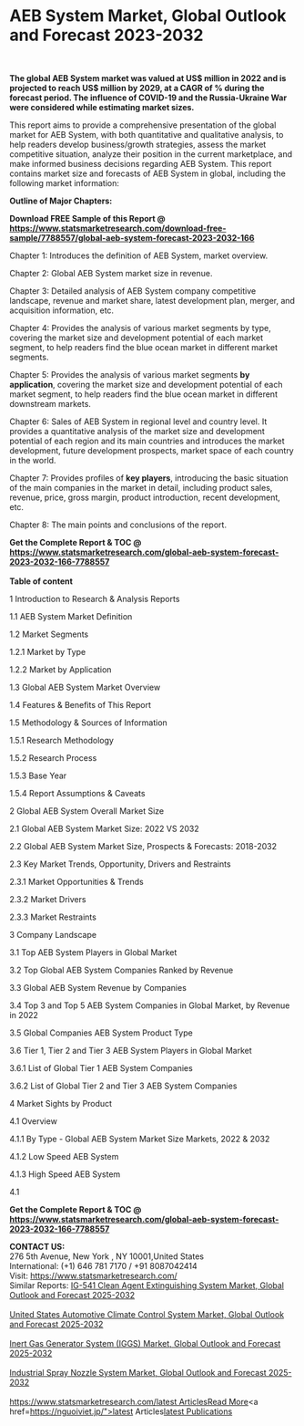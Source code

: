 <h1>AEB System Market, Global Outlook and Forecast 2023-2032</h1><br/><p><strong>The global AEB System market was valued at US$ million in 2022 and is projected to reach US$ million by 2029, at a <strong>CAGR</strong> of % during the forecast period. The influence of COVID-19 and the Russia-Ukraine War were considered while estimating market sizes.</strong></p><p>This report aims to provide a comprehensive presentation of the global market for AEB System, with both quantitative and qualitative analysis, to help readers develop business/growth strategies, assess the market competitive situation, analyze their position in the current marketplace, and make informed business decisions regarding AEB System. This report contains market size and forecasts of AEB System in global, including the following market information:</p><p><strong>Outline of Major Chapters:</strong></p><p><strong>Download FREE Sample of this Report @ <a href="https://www.statsmarketresearch.com/download-free-sample/7788557/global-aeb-system-forecast-2023-2032-166">https://www.statsmarketresearch.com/download-free-sample/7788557/global-aeb-system-forecast-2023-2032-166</a></strong></p><p>Chapter 1: Introduces the definition of AEB System, market overview.</p><p>Chapter 2: Global AEB System market size in revenue.</p><p>Chapter 3: Detailed analysis of AEB System company competitive landscape, revenue and market share, latest development plan, merger, and acquisition information, etc.</p><p>Chapter 4: Provides the analysis of various market segments by type, covering the market size and development potential of each market segment, to help readers find the blue ocean market in different market segments.</p><p>Chapter 5: Provides the analysis of various market segments <strong>by application</strong>, covering the market size and development potential of each market segment, to help readers find the blue ocean market in different downstream markets.</p><p>Chapter 6: Sales of AEB System in regional level and country level. It provides a quantitative analysis of the market size and development potential of each region and its main countries and introduces the market development, future development prospects, market space of each country in the world.</p><p>Chapter 7: Provides profiles of <strong>key players</strong>, introducing the basic situation of the main companies in the market in detail, including product sales, revenue, price, gross margin, product introduction, recent development, etc.</p><p>Chapter 8: The main points and conclusions of the report.</p><div><b>Get the Complete Report & TOC @ <a href="https://www.statsmarketresearch.com/global-aeb-system-forecast-2023-2032-166-7788557">https://www.statsmarketresearch.com/global-aeb-system-forecast-2023-2032-166-7788557</a></b></div><br><b>Table of content</b><p>1 Introduction to Research & Analysis Reports<br />
 
  1.1 AEB System Market Definition<br />
 
  1.2 Market Segments<br />
 
  1.2.1 Market by Type<br />
 
  1.2.2 Market by Application<br />
 
  1.3 Global AEB System Market Overview<br />
 
  1.4 Features & Benefits of This Report<br />
 
  1.5 Methodology & Sources of Information<br />
 
  1.5.1 Research Methodology<br />
 
  1.5.2 Research Process<br />
 
  1.5.3 Base Year<br />
 
  1.5.4 Report Assumptions & Caveats<br />
 
 2 Global AEB System Overall Market Size<br />
 
  2.1 Global AEB System Market Size: 2022 VS 2032<br />
 
  2.2 Global AEB System Market Size, Prospects & Forecasts: 2018-2032<br />
 
  2.3 Key Market Trends, Opportunity, Drivers and Restraints<br />
 
  2.3.1 Market Opportunities & Trends<br />
 
  2.3.2 Market Drivers<br />
 
  2.3.3 Market Restraints<br />
 
 3 Company Landscape<br />
 
  3.1 Top AEB System Players in Global Market<br />
 
  3.2 Top Global AEB System Companies Ranked by Revenue<br />
 
  3.3 Global AEB System Revenue by Companies<br />
 
  3.4 Top 3 and Top 5 AEB System Companies in Global Market, by Revenue in 2022<br />
 
  3.5 Global Companies AEB System Product Type<br />
 
  3.6 Tier 1, Tier 2 and Tier 3 AEB System Players in Global Market<br />
 
  3.6.1 List of Global Tier 1 AEB System Companies<br />
 
  3.6.2 List of Global Tier 2 and Tier 3 AEB System Companies<br />
 
 4 Market Sights by Product<br />
 
  4.1 Overview<br />
 
  4.1.1 By Type - Global AEB System Market Size Markets, 2022 & 2032<br />
 
  4.1.2 Low Speed AEB System<br />
 
  4.1.3 High Speed AEB System<br />
 
  4.1<br><div><b>Get the Complete Report & TOC @ <a href="https://www.statsmarketresearch.com/global-aeb-system-forecast-2023-2032-166-7788557">https://www.statsmarketresearch.com/global-aeb-system-forecast-2023-2032-166-7788557</a></b></div></p> <b>CONTACT US:</b><br>276 5th Avenue, New York , NY 10001,United States<br>International: (+1) 646 781 7170 / +91 8087042414<br>Visit: <a href="https://www.statsmarketresearch.com/">https://www.statsmarketresearch.com/</a><br>Similar Reports: <a href="https://www.statsmarketresearch.com/global-aeb-system-forecast-2023-2032-166-7788557">IG-541 Clean Agent Extinguishing System Market, Global Outlook and Forecast 2025-2032</a><br/><br/><a href="https://www.statsmarketresearch.com/global-aeb-system-forecast-2023-2032-166-7788557">United States Automotive Climate Control System Market, Global Outlook and Forecast 2025-2032</a><br/><br/><a href="https://www.statsmarketresearch.com/global-aeb-system-forecast-2023-2032-166-7788557">Inert Gas Generator System (IGGS) Market, Global Outlook and Forecast 2025-2032</a><br/><br/><a href="https://www.statsmarketresearch.com/global-aeb-system-forecast-2023-2032-166-7788557">Industrial Spray Nozzle System Market, Global Outlook and Forecast 2025-2032</a><br/><br/><a href="https://gyeongbokgung.com">https://www.statsmarketresearch.com/</a><a href="https://hallyeomaritime.com">latest Articles</a><a href="https://jingwansa.com">Read More</a><a href=https://nguoiviet.jp/">latest Articles</a><a href="https://www.intelmarketresearch.com/">latest Publications</a>